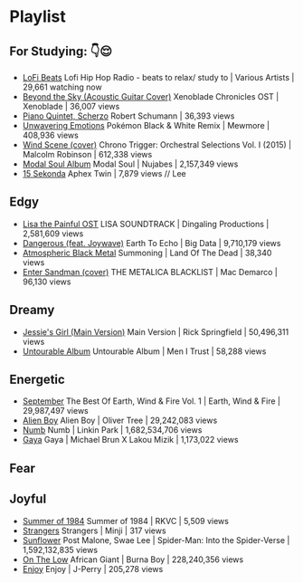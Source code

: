 # Playlist

## For Studying: 👇😌
- [LoFi Beats](https://www.youtube.com/watch?v=5qap5aO4i9A)
  Lofi Hip Hop Radio - beats to relax/ study to | Various Artists | 29,661 watching now
- [Beyond the Sky (Acoustic Guitar Cover)](https://www.youtube.com/watch?v=0_Af8SX2bWM)
  Xenoblade Chronicles OST | Xenoblade | 36,007 views
- [Piano Quintet, Scherzo](https://youtu.be/Ub3UAK_KeNI)
  Robert Schumann | 36,393 views
- [Unwavering Emotions](https://www.youtube.com/watch?v=o-mKUzqHcEc)
  Pokémon Black & White Remix | Mewmore | 408,936 views
- [Wind Scene (cover)](https://www.youtube.com/watch?v=pUFELL5hHbg)
  Chrono Trigger: Orchestral Selections Vol. I (2015) | Malcolm Robinson | 612,338 views
- [Modal Soul Album](https://www.youtube.com/watch?v=hUMpg1ii4_A&t=1341s)
  Modal Soul | Nujabes | 2,157,349 views
- [15 Sekonda](https://www.youtube.com/watch?v=R_Y4Cn-XQq8)
  Aphex Twin | 7,879 views // Lee

## Edgy
- [Lisa the Painful OST](https://www.youtube.com/watch?v=ByKll4eIjwo&list=PLPAsf8Volpy3OoTL0fFmSLMuv8oK0s1Rk)
  LISA SOUNDTRACK | Dingaling Productions | 2,581,609 views
- [Dangerous (feat. Joywave)](https://www.youtube.com/watch?v=LpQArtCeXTk)
  Earth To Echo | Big Data | 9,710,179 views
- [Atmospheric Black Metal](https://www.youtube.com/watch?v=jmDnrNwyhK0)
  Summoning | Land Of The Dead | 38,340 views
- [Enter Sandman (cover)](https://www.youtube.com/watch?v=gABTZibOV2U)
  THE METALICA BLACKLIST | Mac Demarco | 96,130 views

## Dreamy
- [Jessie's Girl (Main Version)](https://www.youtube.com/watch?v=qYkbTyHXwbs)
  Main Version | Rick Springfield | 50,496,311 views
- [Untourable Album](https://www.youtube.com/watch?v=-m90XiNil7M&list=PLp9ta73sprU4AR94k8TiS8da2KyDu-DUi)
  Untourable Album | Men I Trust | 58,288 views

## Energetic
- [September](https://www.youtube.com/watch?v=3cKtSlsYVEU)
  The Best Of Earth, Wind & Fire Vol. 1 | Earth, Wind & Fire | 29,987,497 views
- [Alien Boy](https://www.youtube.com/watch?v=3wLLgJ_a7Rs)
  Alien Boy | Oliver Tree | 29,242,083 views
- [Numb](https://www.youtube.com/watch?v=kXYiU_JCYtU)
  Numb | Linkin Park | 1,682,534,706 views
- [Gaya](https://www.youtube.com/watch?v=sHQL4uBSFD4)
  Gaya | Michael Brun X Lakou Mizik | 1,173,022 views

## Fear

## Joyful
- [Summer of 1984](https://youtu.be/cmwomhy81qg)
  Summer of 1984 | RKVC | 5,509 views
- [Strangers](https://youtu.be/Rh3-ifF1D38)
Strangers | Minji | 317 views
- [Sunflower](https://www.youtube.com/watch?v=ApXoWvfEYVU)
  Post Malone, Swae Lee | Spider-Man: Into the Spider-Verse | 1,592,132,835 views
- [On The Low](https://www.youtube.com/watch?v=Ecl8Aod0Tl0)
  African Giant | Burna Boy | 228,240,356 views
- [Enjoy](https://www.youtube.com/watch?v=RKomOZTdhVg)
Enjoy | J-Perry | 205,278 views
